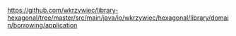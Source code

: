
https://github.com/wkrzywiec/library-hexagonal/tree/master/src/main/java/io/wkrzywiec/hexagonal/library/domain/borrowing/application
